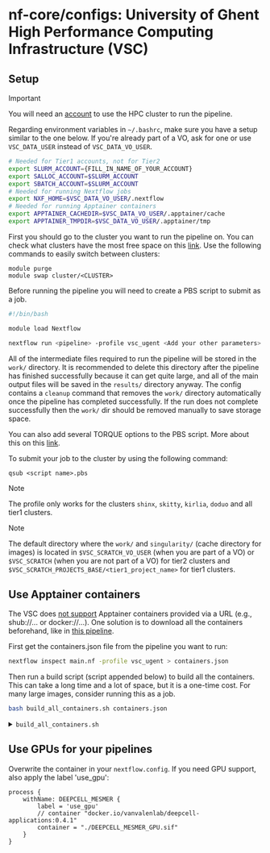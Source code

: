 # nf-core/configs: University of Ghent High Performance Computing Infrastructure (VSC)

## Setup

> [!IMPORTANT] 
> You will need an [account](https://www.ugent.be/hpc/en/access/faq/access) to use the HPC cluster to run the pipeline.

Regarding environment variables in `~/.bashrc`, make sure you have a setup similar to the one below. If you're already part of a VO, ask for one or use `VSC_DATA_USER` instead of `VSC_DATA_VO_USER`.

```bash
# Needed for Tier1 accounts, not for Tier2
export SLURM_ACCOUNT={FILL_IN_NAME_OF_YOUR_ACCOUNT}
export SALLOC_ACCOUNT=$SLURM_ACCOUNT
export SBATCH_ACCOUNT=$SLURM_ACCOUNT
# Needed for running Nextflow jobs
export NXF_HOME=$VSC_DATA_VO_USER/.nextflow
# Needed for running Apptainer containers
export APPTAINER_CACHEDIR=$VSC_DATA_VO_USER/.apptainer/cache
export APPTAINER_TMPDIR=$VSC_DATA_VO_USER/.apptainer/tmp
```

First you should go to the cluster you want to run the pipeline on. You can check what clusters have the most free space on this [link](https://shieldon.ugent.be:8083/pbsmon-web-users/). Use the following commands to easily switch between clusters:

```shell
module purge
module swap cluster/<CLUSTER>
```

Before running the pipeline you will need to create a PBS script to submit as a job.

```bash
#!/bin/bash

module load Nextflow

nextflow run <pipeline> -profile vsc_ugent <Add your other parameters>
```

All of the intermediate files required to run the pipeline will be stored in the `work/` directory. It is recommended to delete this directory after the pipeline has finished successfully because it can get quite large, and all of the main output files will be saved in the `results/` directory anyway.
The config contains a `cleanup` command that removes the `work/` directory automatically once the pipeline has completed successfully. If the run does not complete successfully then the `work/` dir should be removed manually to save storage space.

You can also add several TORQUE options to the PBS script. More about this on this [link](http://hpcugent.github.io/vsc_user_docs/pdf/intro-HPC-linux-gent.pdf#appendix.B).

To submit your job to the cluster by using the following command:

```shell
qsub <script name>.pbs
```

> [!NOTE]
> The profile only works for the clusters `shinx`, `skitty`, `kirlia`, `doduo` and all tier1 clusters.

> [!NOTE] 
> The default directory where the `work/` and `singularity/` (cache directory for images) is located in `$VSC_SCRATCH_VO_USER` (when you are part of a VO) or `$VSC_SCRATCH` (when you are not part of a VO) for tier2 clusters and `$VSC_SCRATCH_PROJECTS_BASE/<tier1_project_name>` for tier1 clusters.

## Use Apptainer containers

The VSC does [not support](https://docs.hpc.ugent.be/Linux/apptainer/) Apptainer containers provided via a URL (e.g., shub://... or docker://...).
One solution is to download all the containers beforehand, like in [this pipeline](https://github.com/saeyslab/spotless-benchmark).

First get the containers.json file from the pipeline you want to run:

```bash
nextflow inspect main.nf -profile vsc_ugent > containers.json
```

Then run a build script (script appended below) to build all the containers. This can take a long time and a lot of space, but it is a one-time cost. For many large images, consider running this as a job.

```bash
bash build_all_containers.sh containers.json
```

<details>

<summary> <code>build_all_containers.sh</code> </summary>

```bash
#!/bin/env bash

# avoid that Apptainer uses $HOME/.cache
export APPTAINER_CACHEDIR=/tmp/$USER/apptainer/cache
# instruct Apptainer to use temp dir on local filessytem
export APPTAINER_TMPDIR=/tmp/$USER/apptainer/tmpdir
# specified temp dir must exist, so create it
mkdir -p $APPTAINER_TMPDIR

# pull all containers from the given JSON file
# usage: build_all_containers.sh containers.json [FORCE]
JSON=$1
FORCE=${2:-false}

echo "Building containers from $JSON"
NAMES=$(sed -nE 's/.*"name": "([^"]*)".*/\1/p' $JSON)
CONTAINERS=$(sed -nE 's/.*"container": "([^"]*)".*/\1/p' $JSON)
# default FORCE to false
# paste name and containers together
paste <(echo "$NAMES") <(echo "$CONTAINERS") | while IFS=$'\t' read -r name container; do
    # is sif already present, continue unless FORCE is true
    if [ -f "$name.sif" ] && [ "$FORCE" != "true" ]; then
        continue
    fi

    # if container is null, skip
    if [ -z "$container" ]; then
        continue
    fi

    # if not docker://, add docker://
    if [[ $container != docker://* ]]; then
        container="docker://$container"
    fi
    echo "Building $container"
    # overwrite the existing container
    apptainer build --fakeroot /tmp/$USER/$name.sif $container
    mv /tmp/$USER/$name.sif $name.sif
done
```

</details>

## Use GPUs for your pipelines

Overwrite the container in your `nextflow.config`. If you need GPU support, also apply the label 'use_gpu':

```nextflow
process {
    withName: DEEPCELL_MESMER {
        label = 'use_gpu'
        // container "docker.io/vanvalenlab/deepcell-applications:0.4.1"
        container = "./DEEPCELL_MESMER_GPU.sif"
    }
}
```



